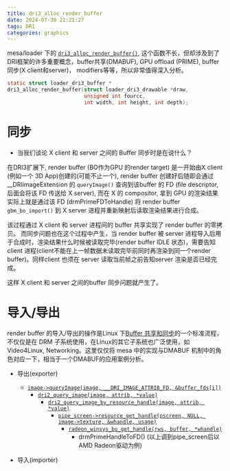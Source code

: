 ```yaml
---
title: dri3_alloc_render_buffer
date: 2024-07-30 21:21:27
tags: DRI
categories: graphics
---
```


mesa/loader 下的 [`dri3_alloc_render_buffer()`](https://gitlab.freedesktop.org/mesa/mesa/-/blob/main/src/loader/loader_dri3_helper.c#L1435), 这个函数不长，但却涉及到了DRI框架的许多重要概念，buffer共享(DMABUF), GPU offload (PRIME), buffer同步(X client和server)， modifiers等等，所以非常值得深入分析。

<!--more-->

```src/loader/loader_dri3_helper.c
static struct loader_dri3_buffer *
dri3_alloc_render_buffer(struct loader_dri3_drawable *draw,
                         unsigned int fourcc,
                         int width, int height, int depth);
```

# 同步

- 当我们谈论 X client 和 server 之间的 Buffer 同步时是在说什么？

在DRI3扩展下, render buffer (BO作为GPU 的render target) 是一开始由X client (例如一个 3D App)创建的(可能不止一个), render buffer 创建好后随即会通过 __DRIimageExtension 的 `queryImage()` 查询到该buffer 的 FD (file descriptor, 后面会将该 FD 传送给 X server), 而在 X 的 compositor, 拿到 GPU 的渲染结果实际上就是通过该 FD (drmPrimeFDToHandle) 将 render buffer `gbm_bo_import()` 到 X server 进程并重新映射后读取渲染结果进行合成。

该过程通过 X client 和 server 进程间的 buffer 共享实现了 render buffer 的零拷贝。
而同步问题也在这个过程中产生，当 render buffer 被 server 进程导入后用于合成时，渲染结果什么时候被读取完毕(render buffer IDLE 状态)，需要告知client 进程(client不能在上一帧数据未读取完毕前同时再渲染到同一个render buffer)。同样client 也须在 server 读取当前帧之前告知server 渲染是否已经完成。

这样 X client 和 server 之间的buffer 同步问题就产生了。

# 导入/导出

render buffer 的导入/导出的操作是Linux 下[Buffer 共享和同步](https://www.kernel.org/doc/html/latest/driver-api/dma-buf.html)的一个标准流程，不仅仅是在 DRM 子系统使用，在Linux的其它子系统也广泛使用，如Video4Linux, Networking。这里仅仅将 mesa 中的实现与DMABUF 机制中的角色对应一下，相当于一个DMABUF的应用案例分析。

- 导出(exporter)
     - [`image->queryImage(image, __DRI_IMAGE_ATTRIB_FD, &buffer_fds[i])`](https://gitlab.freedesktop.org/mesa/mesa/-/blob/main/src/loader/loader_dri3_helper.c#L1602)
        - [`dri2_query_image(image, attrib, *value)`](https://gitlab.freedesktop.org/mesa/mesa/-/blob/main/src/gallium/frontends/dri/dri2.c#L1476)
            - [`dri2_query_image_by_resource_handle(image, attrib, *value)`](https://gitlab.freedesktop.org/mesa/mesa/-/blob/main/src/gallium/frontends/dri/dri2.c#L1350)
                - [`pipe_screen->resource_get_handle(pscreen, NULL, image->texture, &whandle, usage)`](https://gitlab.freedesktop.org/mesa/mesa/-/blob/main/src/gallium/drivers/r600/r600_texture.c#L556)
                    - [`radeon_winsys_bo_get_handle(rws, buffer, *whandle)`](https://gitlab.freedesktop.org/mesa/mesa/-/blob/main/src/gallium/winsys/radeon/drm/radeon_drm_bo.c#L1331)
                        - drmPrimeHandleToFD()
    (以上调到pipe_screen后以AMD Radeon驱动为例)

- 导入(importer)

